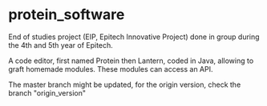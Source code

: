 # protein_software

End of studies project (EIP, Epitech Innovative Project) done in group during the 4th and 5th year of Epitech.

A code editor, first named Protein then Lantern, coded in Java, allowing to graft homemade modules.
These modules can access an API.

The master branch might be updated, for the origin version, check the branch "origin_version"
